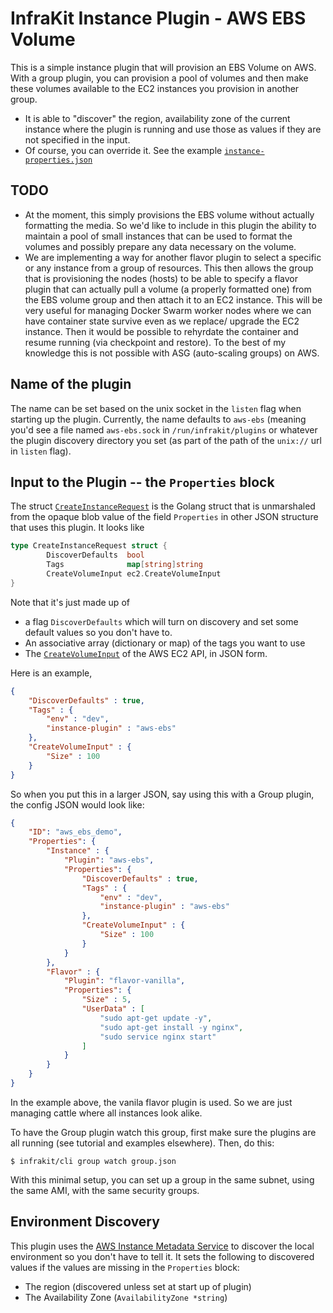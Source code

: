 InfraKit Instance Plugin - AWS EBS Volume
=========================================

This is a simple instance plugin that will provision an EBS Volume on AWS.
With a group plugin, you can provision a pool of volumes and then make
these volumes available to the EC2 instances you provision in another group.

  + It is able to "discover" the region, availability zone of the current
  instance where the plugin is running and use those as values if they are not specified in the
  input.
  + Of course, you can override it.  See the example [`instance-properties.json`](instance-properties.json)

## TODO

  + At the moment, this simply provisions the EBS volume without actually formatting the media.
So we'd like to include in this plugin the ability to maintain a pool of small instances that
can be used to format the volumes and possibly prepare any data necessary on the volume.
  + We are implementing a way for another flavor plugin to select a specific or any instance from
  a group of resources. This then allows the group that is provisioning the nodes (hosts) to be
  able to specify a flavor plugin that can actually pull a volume (a properly formatted one) from
  the EBS volume group and then attach it to an EC2 instance.  This will be very useful for managing
  Docker Swarm worker nodes where we can have container state survive even as we replace/ upgrade
  the EC2 instance.  Then it would be possible to rehyrdate the container and resume running (via
  checkpoint and restore).  To the best of my knowledge this is not possible with ASG (auto-scaling
  groups) on AWS.

## Name of the plugin

The name can be set based on the unix socket in the `listen` flag when starting up the plugin.  Currently,
the name defaults to `aws-ebs` (meaning you'd see a file named `aws-ebs.sock` in `/run/infrakit/plugins` or
whatever the plugin discovery directory you set (as part of the path of the `unix://` url in `listen` flag).


## Input to the Plugin -- the `Properties` block

The struct [`CreateInstanceRequest`](/plugin/instance/aws/ebs/plugin.go) is the Golang struct that is unmarshaled
from the opaque blob value of the field `Properties` in other JSON structure that uses this plugin.  It looks like
```go
type CreateInstanceRequest struct {
        DiscoverDefaults  bool
        Tags              map[string]string
        CreateVolumeInput ec2.CreateVolumeInput
}
```

Note that it's just made up of

  + a flag `DiscoverDefaults` which will turn on discovery and set some default values
so you don't have to.
  + An associative array (dictionary or map) of the tags you want to use
  + The [`CreateVolumeInput`](http://docs.aws.amazon.com/sdk-for-go/api/service/ec2/#CreateVolumeInput)
   of the AWS EC2 API, in JSON form.

Here is an example,

```json
{
    "DiscoverDefaults" : true,
    "Tags" : {
        "env" : "dev",
        "instance-plugin" : "aws-ebs"
    },
    "CreateVolumeInput" : {
        "Size" : 100
    }
}
```

So when you put this in a larger JSON, say using this with a Group plugin, the config JSON would look like:

```json
{
    "ID": "aws_ebs_demo",
    "Properties": {
        "Instance" : {
            "Plugin": "aws-ebs",
            "Properties": {
                "DiscoverDefaults" : true,
                "Tags" : {
                    "env" : "dev",
                    "instance-plugin" : "aws-ebs"
                },
                "CreateVolumeInput" : {
                    "Size" : 100
                }
            }
        },
        "Flavor" : {
            "Plugin": "flavor-vanilla",
            "Properties": {
                "Size" : 5,
                "UserData" : [
                    "sudo apt-get update -y",
                    "sudo apt-get install -y nginx",
                    "sudo service nginx start"
                ]
            }
        }
    }
}
```
In the example above, the vanila flavor plugin is used.  So we are just managing cattle where all instances
look alike.

To have the Group plugin watch this group, first make sure the plugins are all running (see tutorial and examples elsewhere).
Then, do this:

```
$ infrakit/cli group watch group.json
```

With this minimal setup, you can set up a group in the same subnet, using the same AMI, with the same security groups.

## Environment Discovery

This plugin uses the [AWS Instance Metadata Service](http://docs.aws.amazon.com/AWSEC2/latest/UserGuide/ec2-instance-metadata.htm)
to discover the local environment so you don't have to tell it.
It sets the following to discovered values if the values are missing in the `Properties` block:

  + The region (discovered unless set at start up of plugin)
  + The Availability Zone (`AvailabilityZone *string`)
